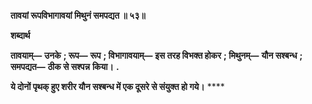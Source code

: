**तावयां रूपविभागावयां मिथुनं समपद्यत ॥ ५३॥** 

**शब्दार्थ** 

**तावयाम्—** **उनके** **; रूप—** **रूप** **; विभागावयाम्—** **इस तरह विभक्त होकर** **; मिथुनम्—** **यौन सश्बन्ध** **; समपद्यत—** **ठीक से सश्पन्न** **किया।** **.** 

**ये दोनों पृथक् हुए शरीर यौन सश्बन्ध में एक दूसरे से संयुक्त हो गये।** **** 